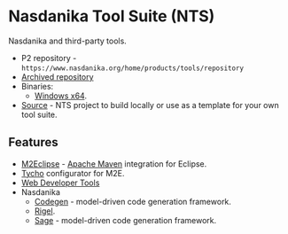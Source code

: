 # Nasdanika Tool Suite (NTS)

Nasdanika and third-party tools. 

* P2 repository - ``https://www.nasdanika.org/home/products/tools/repository``
* [Archived repository](org.nasdanika.tools.repository-2019.8.0-SNAPSHOT.zip)
* Binaries:
    * [Windows x64](nasdanika-tool-suite-2019-08-win32-x86_64.zip).
* [Source](tool-suite-source.zip) - NTS project to build locally or use as a template for your own tool suite.    


## Features

* [M2Eclipse](http://www.eclipse.org/m2e/) - [Apache Maven](http://maven.apache.org/) integration for Eclipse.
* [Tycho](https://www.eclipse.org/tycho/) configurator for M2E.
* [Web Developer Tools](https://marketplace.eclipse.org/content/eclipse-web-developer-tools-0) 
* Nasdanika
    * [Codegen](../codegen/index.html) - model-driven code generation framework.
    * [Rigel](../rigel/index.html).
    * [Sage](../sage/index.html) - model-driven code generation framework.
 